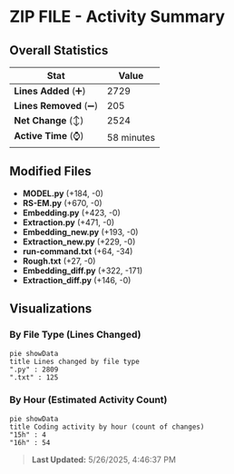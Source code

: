 # ZIP FILE - Activity Summary 

## Overall Statistics

| Stat                   | Value                                                             |
| ---------------------- | ----------------------------------------------------------------- |
| **Lines Added** (➕)   | 2729                                          |
| **Lines Removed** (➖) | 205                                        |
| **Net Change** (↕)    | 2524                |
| **Active Time** (⌚)   | 58 minutes |


## Modified Files
- **MODEL.py** (+184, -0)
- **RS-EM.py** (+670, -0)
- **Embedding.py** (+423, -0)
- **Extraction.py** (+471, -0)
- **Embedding_new.py** (+193, -0)
- **Extraction_new.py** (+229, -0)
- **run-command.txt** (+64, -34)
- **Rough.txt** (+27, -0)
- **Embedding_diff.py** (+322, -171)
- **Extraction_diff.py** (+146, -0)

## Visualizations

### By File Type (Lines Changed)

```mermaid
pie showData
title Lines changed by file type
".py" : 2809
".txt" : 125
```

### By Hour (Estimated Activity Count)

```mermaid
pie showData
title Coding activity by hour (count of changes)
"15h" : 4
"16h" : 54
```


> **Last Updated:** 5/26/2025, 4:46:37 PM